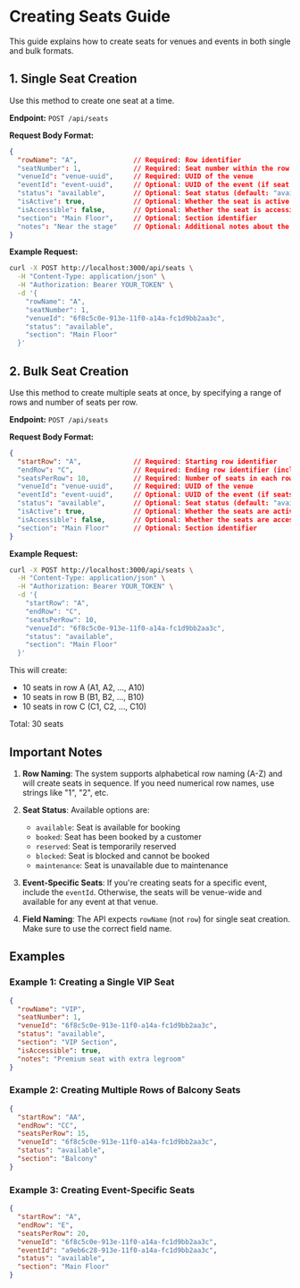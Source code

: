 # Creating Seats Guide

This guide explains how to create seats for venues and events in both single and bulk formats.

## 1. Single Seat Creation

Use this method to create one seat at a time.

**Endpoint:** `POST /api/seats`

**Request Body Format:**
```json
{
  "rowName": "A",              // Required: Row identifier
  "seatNumber": 1,             // Required: Seat number within the row
  "venueId": "venue-uuid",     // Required: UUID of the venue
  "eventId": "event-uuid",     // Optional: UUID of the event (if seat is for a specific event)
  "status": "available",       // Optional: Seat status (default: "available")
  "isActive": true,            // Optional: Whether the seat is active (default: true)
  "isAccessible": false,       // Optional: Whether the seat is accessible (default: false)
  "section": "Main Floor",     // Optional: Section identifier
  "notes": "Near the stage"    // Optional: Additional notes about the seat
}
```

**Example Request:**
```bash
curl -X POST http://localhost:3000/api/seats \
  -H "Content-Type: application/json" \
  -H "Authorization: Bearer YOUR_TOKEN" \
  -d '{
    "rowName": "A",
    "seatNumber": 1,
    "venueId": "6f8c5c0e-913e-11f0-a14a-fc1d9bb2aa3c",
    "status": "available",
    "section": "Main Floor"
  }'
```

## 2. Bulk Seat Creation

Use this method to create multiple seats at once, by specifying a range of rows and number of seats per row.

**Endpoint:** `POST /api/seats`

**Request Body Format:**
```json
{
  "startRow": "A",             // Required: Starting row identifier
  "endRow": "C",               // Required: Ending row identifier (inclusive)
  "seatsPerRow": 10,           // Required: Number of seats in each row
  "venueId": "venue-uuid",     // Required: UUID of the venue
  "eventId": "event-uuid",     // Optional: UUID of the event (if seats are for a specific event)
  "status": "available",       // Optional: Seat status (default: "available")
  "isActive": true,            // Optional: Whether the seats are active (default: true)
  "isAccessible": false,       // Optional: Whether the seats are accessible (default: false)
  "section": "Main Floor"      // Optional: Section identifier
}
```

**Example Request:**
```bash
curl -X POST http://localhost:3000/api/seats \
  -H "Content-Type: application/json" \
  -H "Authorization: Bearer YOUR_TOKEN" \
  -d '{
    "startRow": "A",
    "endRow": "C",
    "seatsPerRow": 10,
    "venueId": "6f8c5c0e-913e-11f0-a14a-fc1d9bb2aa3c",
    "status": "available",
    "section": "Main Floor"
  }'
```

This will create:
- 10 seats in row A (A1, A2, ..., A10)
- 10 seats in row B (B1, B2, ..., B10)
- 10 seats in row C (C1, C2, ..., C10)

Total: 30 seats

## Important Notes

1. **Row Naming**: The system supports alphabetical row naming (A-Z) and will create seats in sequence. If you need numerical row names, use strings like "1", "2", etc.

2. **Seat Status**: Available options are:
   - `available`: Seat is available for booking
   - `booked`: Seat has been booked by a customer
   - `reserved`: Seat is temporarily reserved
   - `blocked`: Seat is blocked and cannot be booked
   - `maintenance`: Seat is unavailable due to maintenance

3. **Event-Specific Seats**: If you're creating seats for a specific event, include the `eventId`. Otherwise, the seats will be venue-wide and available for any event at that venue.

4. **Field Naming**: The API expects `rowName` (not `row`) for single seat creation. Make sure to use the correct field name.

## Examples

### Example 1: Creating a Single VIP Seat

```json
{
  "rowName": "VIP",
  "seatNumber": 1,
  "venueId": "6f8c5c0e-913e-11f0-a14a-fc1d9bb2aa3c",
  "status": "available",
  "section": "VIP Section",
  "isAccessible": true,
  "notes": "Premium seat with extra legroom"
}
```

### Example 2: Creating Multiple Rows of Balcony Seats

```json
{
  "startRow": "AA",
  "endRow": "CC",
  "seatsPerRow": 15,
  "venueId": "6f8c5c0e-913e-11f0-a14a-fc1d9bb2aa3c",
  "status": "available",
  "section": "Balcony"
}
```

### Example 3: Creating Event-Specific Seats

```json
{
  "startRow": "A",
  "endRow": "E",
  "seatsPerRow": 20,
  "venueId": "6f8c5c0e-913e-11f0-a14a-fc1d9bb2aa3c",
  "eventId": "a9eb6c28-913e-11f0-a14a-fc1d9bb2aa3c",
  "status": "available",
  "section": "Main Floor"
}
```
